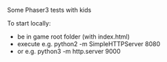 
Some Phaser3 tests with kids

To start locally:
- be in game root folder (with index.html)
- execute e.g. python2 -m SimpleHTTPServer 8080
- or e.g. python3 -m http.server 9000